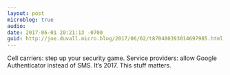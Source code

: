 ```yaml
---
layout: post
microblog: true
audio: 
date: 2017-06-01 20:21:13 -0700
guid: http://joe.duvall.micro.blog/2017/06/02/t870480393014697985.html
---
```

Cell carriers: step up your security game.
Service providers: allow Google Authenticator instead of SMS. 
It’s 2017. This stuff matters.
